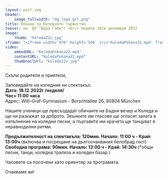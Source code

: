 ```yaml
---
layout: post_vwg
header:
    image_fullwidth: "dg_logo_grl.png"
title: Покана за Коледното тържество
teaser: на  БУ "Дора Габе"! <br/> Неделя 18ти декември 2022
image:
    thumb: "koleda22v.jpg"
iframe: "<iframe width='970' height='546' src='KoledaPokana22.mp4' frameborder='0' allowfullscreen></iframe>"
video:
    embedURL: "KoledaPokana22.mp4"
    contentURL: "KoledaPokana22.mp4"
    thumbnailUrl: "koleda22v.jpg"
---
```

Скъпи родители и приятели,  
   
Заповядайте на коледния ни спектакъл.  
**Дата: 18.12.2022г /неделя/**   
**Час> 11:00 часа**  
Адрес: Willi-Graf-Gymnasium - Borschtallee 26, 80804 München  
   
Нашите ученици ще пресъздадат обичаите на Бъдни вечер и Коледа и ще ни разкажат за доброто. Звънките им гласове ще огласят залата в изпълнение на коледни песни, а пъргавите им крачета ще танцуват в неравноделни ритми.  
   
**Продължителност на спектакъла: 120мин. Начало: 11:00 ч - Край: 13:00ч** (включва и посрещане на дългоочаквания белобрад гост)  
**Свободна програма: 90мин. Начало: 13:00 ч - Край: 14:30ч** (*общи песни, танци, коледна трапеза и коледен базар )  
  
Часовете са посочени като ориентир за програмата.  
   
Очакваме ви!  


